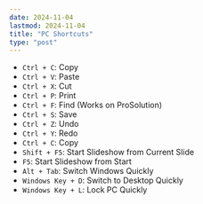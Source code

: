 ```yaml
---
date: 2024-11-04
lastmod: 2024-11-04
title: "PC Shortcuts"
type: "post"
---
```


- ```Ctrl + C```: Copy
- ```Ctrl + V```: Paste
- ```Ctrl + X```: Cut
- ```Ctrl + P```: Print
- ```Ctrl + F```: Find (Works on ProSolution)
- ```Ctrl + S```: Save
- ```Ctrl + Z```: Undo
- ```Ctrl + Y```: Redo
- ```Ctrl + C```: Copy
- ```Shift + F5```: Start Slideshow from Current Slide
- ```F5```: Start Slideshow from Start
- ```Alt + Tab```: Switch Windows Quickly
- ```Windows Key + D```: Switch to Desktop Quickly
- ```Windows Key + L```: Lock PC Quickly
